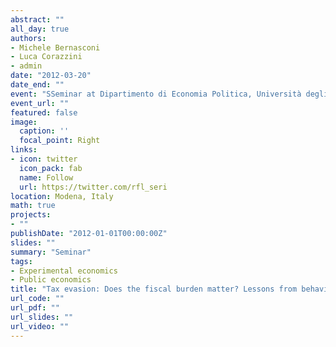 ```yaml
---
abstract: ""
all_day: true
authors:
- Michele Bernasconi
- Luca Corazzini
- admin
date: "2012-03-20"
date_end: ""
event: "SSeminar at Dipartimento di Economia Politica, Università degli Studi di Modena e Reggio Emilia"
event_url: ""
featured: false
image:
  caption: ''
  focal_point: Right
links:
- icon: twitter
  icon_pack: fab
  name: Follow
  url: https://twitter.com/rfl_seri
location: Modena, Italy
math: true
projects:
- ""
publishDate: "2012-01-01T00:00:00Z"
slides: ""
summary: "Seminar"
tags:
- Experimental economics
- Public economics
title: "Tax evasion: Does the fiscal burden matter? Lessons from behavioral economics"
url_code: ""
url_pdf: ""
url_slides: ""
url_video: ""
---
```

